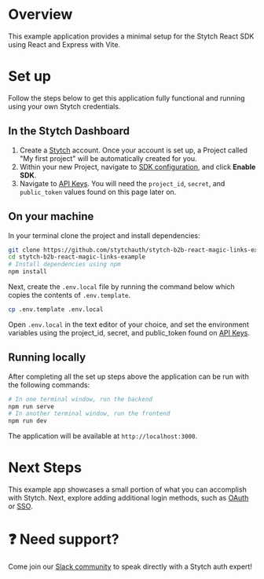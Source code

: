 # Overview

This example application provides a minimal setup for the Stytch React SDK using React and Express with Vite.

# Set up

Follow the steps below to get this application fully functional and running using your own Stytch credentials.

## In the Stytch Dashboard

1. Create a [Stytch](https://stytch.com/) account. Once your account is set up, a Project called "My first project" will be automatically created for you.
2. Within your new Project, navigate to [SDK configuration](https://stytch.com/dashboard/sdk-configuration), and click **Enable SDK**.
3. Navigate to [API Keys](https://stytch.com/dashboard/api-keys). You will need the `project_id`, `secret`, and `public_token` values found on this page later on.

## On your machine

In your terminal clone the project and install dependencies:

```bash
git clone https://github.com/stytchauth/stytch-b2b-react-magic-links-example.git
cd stytch-b2b-react-magic-links-example
# Install dependencies using npm
npm install
```

Next, create the `.env.local` file by running the command below which copies the contents of `.env.template`.

```bash
cp .env.template .env.local
```

Open `.env.local` in the text editor of your choice, and set the environment variables using the project_id, secret, and public_token found on [API Keys](https://stytch.com/dashboard/api-keys).

## Running locally

After completing all the set up steps above the application can be run with the following commands:

```bash
# In one terminal window, run the backend
npm run serve
# In another terminal window, run the frontend
npm run dev
```

The application will be available at `http://localhost:3000`.

# Next Steps

This example app showcases a small portion of what you can accomplish with Stytch. Next, explore adding additional login methods, such as [OAuth](https://stytch.com/docs/b2b/guides/oauth/initial-setup) or [SSO](https://stytch.com/docs/b2b/guides/sso/initial-setup).

# :question: Need support?

Come join our [Slack community](https://stytch.slack.com/join/shared_invite/zt-2f0fi1ruu-ub~HGouWRmPARM1MTwPESA) to speak directly with a Stytch auth expert!
